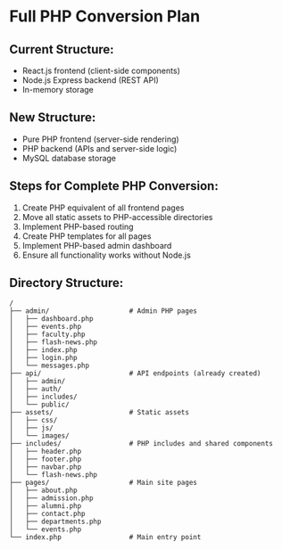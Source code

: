 # Full PHP Conversion Plan

## Current Structure:
- React.js frontend (client-side components)
- Node.js Express backend (REST API)
- In-memory storage

## New Structure:
- Pure PHP frontend (server-side rendering)
- PHP backend (APIs and server-side logic)
- MySQL database storage

## Steps for Complete PHP Conversion:
1. Create PHP equivalent of all frontend pages
2. Move all static assets to PHP-accessible directories
3. Implement PHP-based routing
4. Create PHP templates for all pages
5. Implement PHP-based admin dashboard
6. Ensure all functionality works without Node.js

## Directory Structure:
```
/
├── admin/                    # Admin PHP pages
│   ├── dashboard.php
│   ├── events.php
│   ├── faculty.php
│   ├── flash-news.php
│   ├── index.php
│   ├── login.php
│   └── messages.php
├── api/                      # API endpoints (already created)
│   ├── admin/
│   ├── auth/
│   ├── includes/
│   └── public/
├── assets/                   # Static assets
│   ├── css/
│   ├── js/
│   └── images/
├── includes/                 # PHP includes and shared components
│   ├── header.php
│   ├── footer.php
│   ├── navbar.php
│   └── flash-news.php
├── pages/                    # Main site pages
│   ├── about.php
│   ├── admission.php
│   ├── alumni.php
│   ├── contact.php
│   ├── departments.php
│   └── events.php
└── index.php                 # Main entry point
```